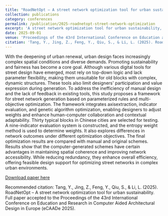 ```yaml
---
title: "RoadNetOpt – A street network optimization tool for urban sustainability"
collection: publications
category: conferences
permalink: /publication/2025-roadnetopt-street-network-optimization
excerpt: 'A street network optimization tool for urban sustainability, accepted at eCAADe 2025.'
date: 2025-09-01
venue: 'Proceedings of the 43rd International Conference on Education and Research in Computer Aided Architectural Design in Europe (eCAADe 2025)'
citation: 'Tang, Y., Jing, Z., Feng, Y., Qiu, S., & Li, L. (2025). RoadNetOpt – A street network optimization tool for urban sustainability. Full paper accepted to the Proceedings of the 43rd International Conference on Education and Research in Computer Aided Architectural Design in Europe (eCAADe 2025).'
---
```


With the deepening of urban renewal, urban design faces increasingly complex spatial conditions and diverse demands. Promoting sustainability and fairness has become a core goal. Although various digital tools for street design have emerged, most rely on top-down logic and lack parameter flexibility, making them unsuitable for old blocks with complex, dynamic structures. These tools also limit designers' participation and value expression during generation. To address the inefficiency of manual design and the lack of feedback in existing tools, this study proposes a framework for street network generation based on parameterized rules and multi-objective optimization. The framework integrates axisextraction, indicator evaluation, and genetic algorithm optimization, enabling designers to adjust weights and enhance human-computer collaboration and contextual adaptability. Thirty typical blocks in Chinese cities are selected for testing. A nine-indicator evaluation system is constructed, and the entropy weight method is used to determine weights. It also explores differences in network outcomes under different optimization objectives. The final optimization results are compared with manual and original schemes. Results show that the computer-generated schemes have certain advantages in maintaining spatial coherence and improving network accessibility. While reducing redundancy, they enhance overall efficiency, offering feasible design support for optimizing street networks in complex urban environments.

<a href='https://conf.dap.tuwien.ac.at/preprints/ecaade2025/ecaade2025_258.pdf'>Download paper here</a>

Recommended citation: Tang, Y., Jing, Z., Feng, Y., Qiu, S., & Li, L. (2025). RoadNetOpt – A street network optimization tool for urban sustainability. Full paper accepted to the Proceedings of the 43rd International Conference on Education and Research in Computer Aided Architectural Design in Europe (eCAADe 2025).
